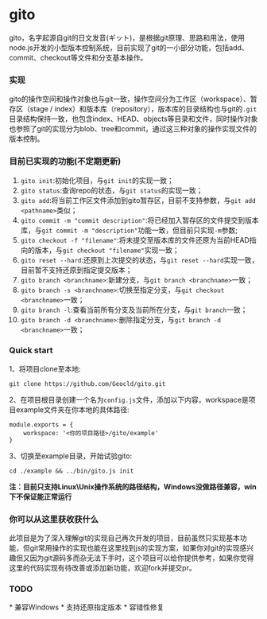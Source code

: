 # gito	

gito，名字起源自git的日文发音(ギット)，是根据git原理、思路和用法，使用node.js开发的小型版本控制系统，目前实现了git的一小部分功能，包括add、commit、checkout等文件和分支基本操作。

<h3>实现</h3>

gito的操作空间和操作对象也与git一致，操作空间分为工作区（workspace）、暂存区（stage / index）和版本库（repository），版本库的目录结构也与git的`.git`目录结构保持一致，也包含index、HEAD、objects等目录和文件，同时操作对象也参照了git的实现分为blob、tree和commit，通过这三种对象的操作实现文件的版本控制。

<h3>目前已实现的功能(不定期更新)</h3>

1. `gito init`:初始化项目，与`git init`的实现一致；
2. `gito status`:查询repo的状态，与`git status`的实现一致；
3. `gito add`:将当前工作区文件添加到gito暂存区，目前不支持参数，与`git add <pathname>`类似；
4. `gito commit -m "commit description"`:将已经加入暂存区的文件提交到版本库，与`git commit -m "description"`功能一致，但目前只实现`-m`参数;
5. `gito checkout -f "filename"`:将未提交至版本库的文件还原为当前HEAD指向的版本，与`git checkout "filename"`实现一致；
6. `gito reset --hard`:还原到上次提交的状态，与`git reset --hard`实现一致，目前暂不支持还原到指定提交版本；
7. `gito branch <branchname>`:新建分支，与`git branch <branchname>`一致；
8. `gito branch -s <branchname>`:切换至指定分支，与`git checkout <branchname>`一致；
9. `gito branch -l`:查看当前所有分支及当前所在分支，与`git branch`一致；
10. `gito branch -d <branchname>`:删除指定分支，与`git branch -d <branchname>`一致；

<h3>Quick start</h3>

1、将项目clone至本地:
```
git clone https://github.com/Geocld/gito.git
```
2、在项目根目录创建一个名为`config.js`文件，添加以下内容，workspace是项目example文件夹在你本地的具体路径:
```
module.exports = {
    workspace: '<你的项目路径>/gito/example'
}
```
3、切换至example目录，开始试验gito:
```
cd ./example && ../bin/gito.js init
```

**注：目前只支持Linux\Unix操作系统的路径结构，Windows没做路径兼容，win下不保证能正常运行**

<h3>你可以从这里获收获什么</h3>

此项目是为了深入理解git的实现自己再次开发的项目，目前虽然只实现基本功能，但git常用操作的实现也能在这里找到js的实现方案，如果你对git的实现感兴趣但又因为git源码多而杂无法下手时，这个项目可以给你提供参考，如果你觉得这里的代码实现有待改善或添加新功能，欢迎fork并提交pr。

<h3>TODO</h3>
* 兼容Windows
* 支持还原指定版本
* 容错性修复
